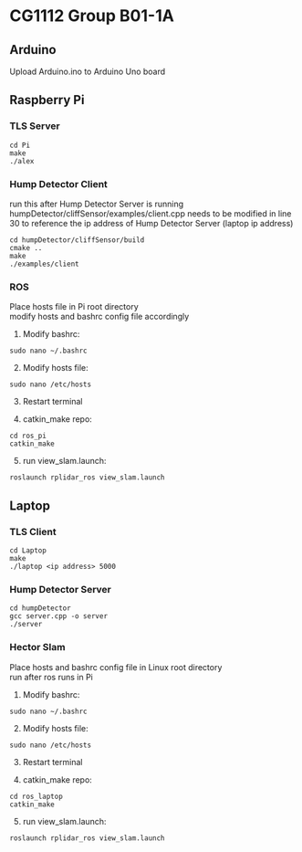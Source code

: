 # CG1112 Group B01-1A

## Arduino

Upload Arduino.ino to Arduino Uno board

## Raspberry Pi

### TLS Server

```
cd Pi
make
./alex
```

### Hump Detector Client

run this after Hump Detector Server is running<br/>
humpDetector/cliffSensor/examples/client.cpp needs to be modified in line 30 to reference the ip address of Hump Detector Server (laptop ip address)

```
cd humpDetector/cliffSensor/build
cmake ..
make
./examples/client
```

### ROS

Place hosts file in Pi root directory<br/>
modify hosts and bashrc config file accordingly

1. Modify bashrc:

```
sudo nano ~/.bashrc
```

2. Modify hosts file:

```
sudo nano /etc/hosts
```

3. Restart terminal

4. catkin_make repo:

```
cd ros_pi
catkin_make
```

5. run view_slam.launch:

```
roslaunch rplidar_ros view_slam.launch
```

## Laptop

### TLS Client

```
cd Laptop
make
./laptop <ip address> 5000
```

### Hump Detector Server

```
cd humpDetector
gcc server.cpp -o server
./server
```

### Hector Slam

Place hosts and bashrc config file in Linux root directory<br/>
run after ros runs in Pi

1. Modify bashrc:

```
sudo nano ~/.bashrc
```

2. Modify hosts file:

```
sudo nano /etc/hosts
```

3. Restart terminal

4. catkin_make repo:

```
cd ros_laptop
catkin_make
```

5. run view_slam.launch:

```
roslaunch rplidar_ros view_slam.launch
```
